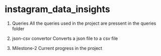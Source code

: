 # instagram_data_insights

1. Queries
All the queries used in the project are pressent in the queries folder

2. json-csv convertor
Converts a json file to a csv file

3. Milestone-2
Current progress in the project
